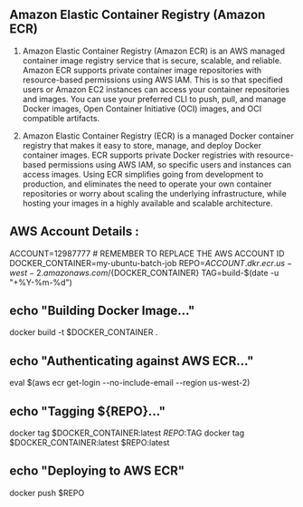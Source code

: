 Amazon Elastic Container Registry (Amazon ECR) 
------------------------------------------------
1. Amazon Elastic Container Registry (Amazon ECR) is an AWS managed container image registry service that is secure, scalable, and reliable. Amazon ECR supports private container image repositories with resource-based permissions using AWS IAM. This is so that specified users or Amazon EC2 instances can access your container repositories and images. You can use your preferred CLI to push, pull, and manage Docker images, Open Container Initiative (OCI) images, and OCI compatible artifacts.

2. Amazon Elastic Container Registry (ECR) is a managed Docker container registry that makes it easy to store, manage, and deploy Docker container images. ECR supports private Docker registries with resource-based permissions using AWS IAM, so specific users and instances can access images. Using ECR simplifies going from development to production, and eliminates the need to operate your own container repositories or worry about scaling the underlying infrastructure, while hosting your images in a highly available and scalable architecture.


AWS Account Details :
--------------------------------

ACCOUNT=12987777 # REMEMBER TO REPLACE THE AWS ACCOUNT ID
DOCKER_CONTAINER=my-ubuntu-batch-job
REPO=${ACCOUNT}.dkr.ecr.us-west-2.amazonaws.com/${DOCKER_CONTAINER}
TAG=build-$(date -u "+%Y-%m-%d")

echo "Building Docker Image..."
---------------------------------------------------
docker build -t $DOCKER_CONTAINER .

echo "Authenticating against AWS ECR..."
--------------------------------------------------
eval $(aws ecr get-login --no-include-email --region us-west-2)

echo "Tagging ${REPO}..."
--------------------------------------------------
docker tag $DOCKER_CONTAINER:latest $REPO:$TAG
docker tag $DOCKER_CONTAINER:latest $REPO:latest

echo "Deploying to AWS ECR"
--------------------------------------------------
docker push $REPO
